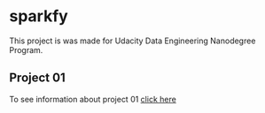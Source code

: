 # sparkfy

This project is was made for Udacity Data Engineering Nanodegree Program.

## Project 01

To see information about project 01 [click here](https://github.com/paulo3011/sparkfy/project01/readme.md)